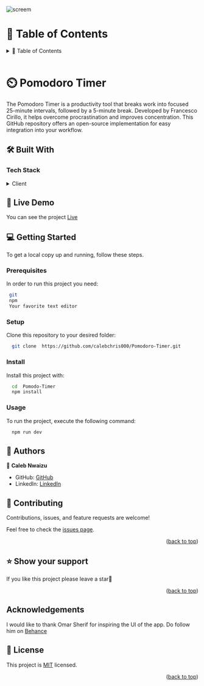 ![screem](https://user-images.githubusercontent.com/112436618/236649843-2aa93b55-e0d5-45b5-92b1-55e77098f24d.png)


# 📗 Table of Contents

<details>
  <summary>📗 Table of Contents</summary>
  <ul>
    <li><a href="#-car-rental-front-end-">📖 Pomodoro Timer </a></li>
    <li><a href="#-built-with-">🛠 Built With</a></li>
    <li><a href="#-getting-started-">💻 Getting Started</a></li>
    <li><a href="#-authors-">👥 Authors </a></li>
    <li><a href="#-future-features-">🔭 Future Features</a></li>
    <li><a href="#-contributing-">🤝 Contributing</a></li>
    <li><a href="#️-show-your-support-">⭐️ Show your support </a></li>
    <li><a href="#-acknowledgments-">🙏 Acknowledgments </a></li>
    <li><a href="#-license-">📝 License</a></li>
  </ul>
</details>

<br>

# ⏲️ Pomodoro Timer <a name="about-project"></a>

The Pomodoro Timer is a productivity tool that breaks work into focused 25-minute intervals, followed by a 5-minute break. Developed by Francesco Cirillo, it helps overcome procrastination and improves concentration. This GitHub repository offers an open-source implementation for easy integration into your workflow.

## 🛠 Built With <a name="built-with"></a>

### Tech Stack <a name="tech-stack"></a>

<details>
  <summary>Client</summary>
  <ul>
    <li><a href="https://react.dev/">React</a></li>
    <li><a href="https://redux.js.org/">Redux</a></li>
  </ul>
</details>

## 🚀 Live Demo
You can see the project [Live](https://pomodoro-mobile.netlify.com/)

<!-- GETTING STARTED -->

## 💻 Getting Started <a name="getting-started"></a>

To get a local copy up and running, follow these steps.

### Prerequisites

In order to run this project you need:

```sh
 git
 npm
 Your favorite text editor
```

### Setup

Clone this repository to your desired folder:

```sh
  git clone  https://github.com/calebchris000/Pomodoro-Timer.git
```

### Install

Install this project with:

```sh
  cd  Pomodo-Timer
  npm install
```

### Usage

To run the project, execute the following command:

```sh
  npm run dev
```

## 👥 Authors <a name="authors"></a>

👤 **Caleb Nwaizu**

- GitHub: [GitHub](https://github.com/calebchris000)
- LinkedIn: [LinkedIn](https://www.linkedin.com/in/caleb-nwaizu-b815aa23b/)

<!-- CONTRIBUTING -->

## 🤝 Contributing <a name="contributing"></a>

Contributions, issues, and feature requests are welcome!

Feel free to check the [issues page](https://github.com/calebchris000/Book-An-Appointment-Frontend/issues).

<p align="right">(<a href="#readme-top">back to top</a>)</p>

<!-- SUPPORT -->

## ⭐️ Show your support <a name="support"></a>

If you like this project please leave a star🤩

<p align="right">(<a href="#readme-top">back to top</a>)</p>


<!-- ACKNOWLEDGEMENTS -->

## Acknowledgements
I would like to thank Omar Sherif for inspiring the UI of the app. Do follow him on [Behance](https://www.behance.net/iomarsherif)

<!-- LICENSE -->

## 📝 License <a name="license"></a>

This project is [MIT](https://github.com/calebchris000/Book-An-Appointment-Frontend/blob/dev/LICENSE) licensed.

<p align="right">(<a href="#readme-top">back to top</a>)</p>

